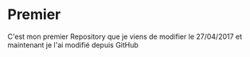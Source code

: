 # Premier
C'est mon premier Repository
que je viens de modifier le 27/04/2017
et maintenant je l'ai modifié depuis GitHub
